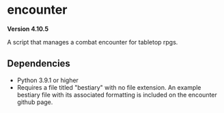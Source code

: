# encounter
**Version 4.10.5**

A script that manages a combat encounter for tabletop rpgs.

## Dependencies
* Python 3.9.1 or higher
* Requires a file titled "bestiary" with no file extension. An example bestiary file with its associated formatting is included on the encounter github page.
